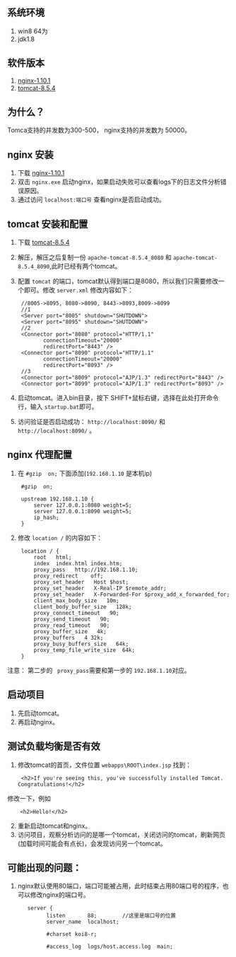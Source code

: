 ## 系统环境
1. win8 64为
2. jdk1.8
## 软件版本
1. [nginx-1.10.1](http://nginx.org/en/download.html)
2. [tomcat-8.5.4](http://tomcat.apache.org/download-80.cgi)

## 为什么？
Tomca支持的并发数为300-500， nginx支持的并发数为 50000。

## nginx 安装
1. 下载 [nginx-1.10.1](http://nginx.org/en/download.html)
2. 双击 `nginx.exe` 启动nginx，如果启动失败可以查看logs下的日志文件分析错误原因。
3. 通过访问 `localhost:端口号` 查看nginx是否启动成功。

## tomcat 安装和配置
1. 下载 [tomcat-8.5.4](http://tomcat.apache.org/download-80.cgi)
2. 解压，解压之后复制一份 `apache-tomcat-8.5.4_8080` 和 `apache-tomcat-8.5.4_8090`,此时已经有两个tomcat。
3. 配置 `tomcat` 的端口，tomcat默认得到端口是8080，所以我们只需要修改一个即可。修改 `server.xml` 修改内容如下：

		//8005->8095, 8080->8090, 8443->8093,8009->8099
		//1 
		<Server port="8005" shutdown="SHUTDOWN">
		<Server port="8095" shutdown="SHUTDOWN">
		//2
		<Connector port="8080" protocol="HTTP/1.1"
               connectionTimeout="20000"
               redirectPort="8443" />
		<Connector port="8090" protocol="HTTP/1.1"
               connectionTimeout="20000"
               redirectPort="8093" />
		//3 
		<Connector port="8009" protocol="AJP/1.3" redirectPort="8443" />
		<Connector port="8099" protocol="AJP/1.3" redirectPort="8093" />
		
4. 启动tomcat。进入bin目录，按下 SHIFT+鼠标右键，选择在此处打开命令行，输入 `startup.bat`即可。
5. 访问验证是否启动成功： `http://localhost:8090/` 和 `http://localhost:8090/` 。


## nginx 代理配置
1. 在 `#gzip  on;` 下面添加(`192.168.1.10` 是本机ip)
 
		#gzip  on;
			
		upstream 192.168.1.10 {
			server 127.0.0.1:8080 weight=5;
			server 127.0.0.1:8090 weight=5;
			ip_hash;
		}
2. 修改 `location /` 的内容如下：


		location / { 
            root   html; 
            index  index.html index.htm; 
            proxy_pass   http://192.168.1.10; 
            proxy_redirect    off; 
            proxy_set_header   Host $host; 
            proxy_set_header   X-Real-IP $remote_addr; 
            proxy_set_header   X-Forwarded-For $proxy_add_x_forwarded_for;  
            client_max_body_size   10m; 
            client_body_buffer_size   128k; 
            proxy_connect_timeout   90; 
            proxy_send_timeout   90; 
            proxy_read_timeout   90; 
            proxy_buffer_size   4k; 
            proxy_buffers   4 32k; 
            proxy_busy_buffers_size   64k; 
            proxy_temp_file_write_size  64k;         
        }

注意： 第二步的 ` proxy_pass`需要和第一步的 `192.168.1.10`对应。 

## 启动项目
1. 先启动tomcat。
2. 再启动nginx。

## 测试负载均衡是否有效
1. 修改tomcat的首页，文件位置 `webapps\ROOT\index.jsp`
找到：

		<h2>If you're seeing this, you've successfully installed Tomcat. Congratulations!</h2>
修改一下，例如

		<h2>Hello!</h2>
2. 重新启动tomcat和nginx。
3. 访问项目，观察分析访问的是哪一个tomcat，关闭访问的tomcat，刷新网页(加载时间可能会有点长)，会发现访问另一个tomcat。



## 可能出现的问题：
1. nginx默认使用80端口，端口可能被占用，此时结束占用80端口号的程序，也可以修改nginx的端口号。

		  server {
		        listen       88;		//这里是端口号的位置		
		        server_name  localhost;
		
		        #charset koi8-r;
		
		        #access_log  logs/host.access.log  main;
 